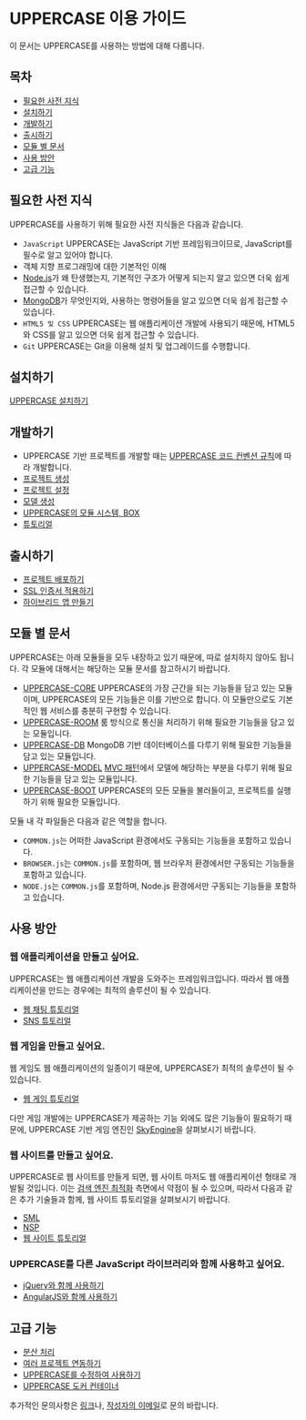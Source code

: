 # UPPERCASE 이용 가이드
이 문서는 UPPERCASE를 사용하는 방법에 대해 다룹니다.

## 목차
* [필요한 사전 지식](#필요한-사전-지식)
* [설치하기](#설치하기)
* [개발하기](#개발하기)
* [출시하기](#출시하기)
* [모듈 별 문서](#모듈-별-문서)
* [사용 방안](#사용-방안)
* [고급 기능](#고급-기능)

## 필요한 사전 지식
UPPERCASE를 사용하기 위해 필요한 사전 지식들은 다음과 같습니다.

* `JavaScript` UPPERCASE는 JavaScript 기반 프레임워크이므로, JavaScript를 필수로 알고 있어야 합니다.
* 객체 지향 프로그래밍에 대한 기본적인 이해
* [Node.js](http://nodejs.org)가 왜 탄생했는지, 기본적인 구조가 어떻게 되는지 알고 있으면 더욱 쉽게 접근할 수 있습니다.
* [MongoDB](http://www.mongodb.org)가 무엇인지와, 사용하는 명령어들을 알고 있으면 더욱 쉽게 접근할 수 있습니다.
* `HTML5 및 CSS` UPPERCASE는 웹 애플리케이션 개발에 사용되기 때문에, HTML5와 CSS를 알고 있으면 더욱 쉽게 접근할 수 있습니다.
* `Git` UPPERCASE는 Git을 이용해 설치 및 업그레이드를 수행합니다.

## 설치하기
[UPPERCASE 설치하기](INSTALL.md)

## 개발하기
* UPPERCASE 기반 프로젝트를 개발할 때는 [UPPERCASE 코드 컨벤션 규칙](GUIDE/CONVENTION.md)에 따라 개발합니다.
* [프로젝트 생성](GUIDE/CREATE_PROJECT.md)
* [프로젝트 설정](GUIDE/CONFIGURATION.md)
* [모델 생성](GUIDE/CREATE_MODEL.md)
* [UPPERCASE의 모듈 시스템, BOX](GUIDE/BOX.md)
* [튜토리얼](TUTORIAL.md)

## 출시하기
* [프로젝트 배포하기](GUIDE/DEPLOY.md)
* [SSL 인증서 적용하기](GUIDE/SSL.md)
* [하이브리드 앱 만들기](GUIDE/HYBRID_APP.md)

## 모듈 별 문서
UPPERCASE는 아래 모듈들을 모두 내장하고 있기 때문에, 따로 설치하지 않아도 됩니다. 각 모듈에 대해서는 해당하는 모듈 문서를 참고하시기 바랍니다.
* [UPPERCASE-CORE](GUIDE/UPPERCASE-CORE.md) UPPERCASE의 가장 근간을 되는 기능들을 담고 있는 모듈이며, UPPERCASE의 모든 기능들은 이를 기반으로 합니다. 이 모듈만으로도 기본적인 웹 서비스를 충분히 구현할 수 있습니다.
* [UPPERCASE-ROOM](GUIDE/UPPERCASE-ROOM.md) 룸 방식으로 통신을 처리하기 위해 필요한 기능들을 담고 있는 모듈입니다.
* [UPPERCASE-DB](GUIDE/UPPERCASE-DB.md) MongoDB 기반 데이터베이스를 다루기 위해 필요한 기능들을 담고 있는 모듈입니다.
* [UPPERCASE-MODEL](GUIDE/UPPERCASE-MODEL.md) [MVC 패턴](https://ko.wikipedia.org/wiki/%EB%AA%A8%EB%8D%B8-%EB%B7%B0-%EC%BB%A8%ED%8A%B8%EB%A1%A4%EB%9F%AC)에서 모델에 해당하는 부분을 다루기 위해 필요한 기능들을 담고 있는 모듈입니다.
* [UPPERCASE-BOOT](GUIDE/UPPERCASE-BOOT.md) UPPERCASE의 모든 모듈을 불러들이고, 프로젝트를 실행하기 위해 필요한 모듈입니다.

모듈 내 각 파일들은 다음과 같은 역할을 합니다.
* `COMMON.js`는 어떠한 JavaScript 환경에서도 구동되는 기능들을 포함하고 있습니다.
* `BROWSER.js`는 `COMMON.js`를 포함하며, 웹 브라우저 환경에서만 구동되는 기능들을 포함하고 있습니다.
* `NODE.js`는 `COMMON.js`를 포함하며, Node.js 환경에서만 구동되는 기능들을 포함하고 있습니다.

## 사용 방안
### 웹 애플리케이션을 만들고 싶어요.
UPPERCASE는 웹 애플리케이션 개발을 도와주는 프레임워크입니다. 따라서 웹 애플리케이션을 만드는 경우에는 최적의 솔루션이 될 수 있습니다.
* [웹 채팅 튜토리얼](https://github.com/Hanul/UPPERCASE-Chat-Tutorial)
* [SNS 튜토리얼](https://github.com/Hanul/UPPERCASE-SNS-Tutorial)

### 웹 게임을 만들고 싶어요.
웹 게임도 웹 애플리케이션의 일종이기 때문에, UPPERCASE가 최적의 솔루션이 될 수 있습니다.
* [웹 게임 튜토리얼](https://github.com/Hanul/UPPERCASE-Game-Tutorial)

다만 게임 개발에는 UPPERCASE가 제공하는 기능 외에도 많은 기능들이 필요하기 때문에, UPPERCASE 기반 게임 엔진인 [SkyEngine](http://skyengine.uppercase.io)을 살펴보시기 바랍니다.

### 웹 사이트를 만들고 싶어요.
UPPERCASE로 웹 사이트를 만들게 되면, 웹 사이트 마저도 웹 애플리케이션 형태로 개발될 것입니다. 이는 [검색 엔진 최적화](https://ko.wikipedia.org/wiki/%EA%B2%80%EC%83%89_%EC%97%94%EC%A7%84_%EC%B5%9C%EC%A0%81%ED%99%94) 측면에서 약점이 될 수 있으며, 따라서 다음과 같은 추가 기술들과 함께, 웹 사이트 튜토리얼을 살펴보시기 바랍니다.
* [SML](https://github.com/Hanul/SML)
* [NSP](https://github.com/Hanul/NSP)
* [웹 사이트 튜토리얼](https://github.com/Hanul/UPPERCASE-Site-Tutorial)

### UPPERCASE를 다른 JavaScript 라이브러리와 함께 사용하고 싶어요.
* [jQuery와 함께 사용하기](https://github.com/Hanul/UPPERCASE-with-jQuery)
* [AngularJS와 함께 사용하기](https://github.com/Hanul/UPPERCASE-with-AngularJS)

## 고급 기능
* [분산 처리](GUIDE/CLUSTERING.md)
* [여러 프로젝트 연동하기](GUIDE/MIX_PROJECT.md)
* [UPPERCASE를 수정하여 사용하기](GUIDE/MODIFY_UPPERCASE.md)
* [UPPERCASE 도커 컨테이너](../DOCKER/README.md)

추가적인 문의사항은 [링크](../README.md#링크)나, [작성자의 이메일](mailto:hanul@hanul.me)로 문의 바랍니다.
